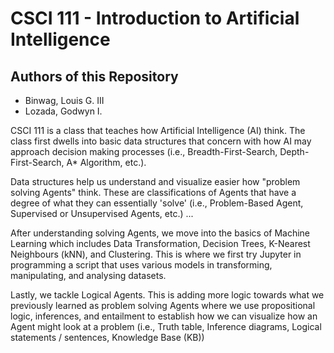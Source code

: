 # CSCI 111 - Introduction to Artificial Intelligence
## Authors of this Repository
- Binwag, Louis G. III
- Lozada, Godwyn I.

CSCI 111 is a class that teaches how Artificial Intelligence (AI) think. 
The class first dwells into basic data structures that concern with how AI may approach decision making processes (i.e., Breadth-First-Search, Depth-First-Search, A* Algorithm, etc.). 

Data structures help us understand and visualize easier how "problem solving Agents" think. These are classifications of Agents that have a degree of what they can essentially 'solve' (i.e., Problem-Based Agent, Supervised or Unsupervised Agents, etc.) ...

After understanding solving Agents, we move into the basics of Machine Learning which includes Data Transformation, Decision Trees, K-Nearest Neighbours (kNN), and Clustering. This is where we first try Jupyter in programming a script that uses various models in transforming, manipulating, and analysing datasets.

Lastly, we tackle Logical Agents. This is adding more logic towards what we previously learned as problem solving Agents where we use propositional logic, inferences, and entailment to establish how we can visualize how an Agent might look at a problem (i.e., Truth table, Inference diagrams, Logical statements / sentences, Knowledge Base (KB))